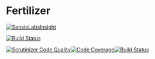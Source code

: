 Fertilizer
==
[![SensioLabsInsight](https://insight.sensiolabs.com/projects/7b4b3585-f33b-4ae6-bab7-30cef98e2e70/big.png)](https://insight.sensiolabs.com/projects/7b4b3585-f33b-4ae6-bab7-30cef98e2e70)

[![Build Status](https://travis-ci.org/JahHub/fertilizer.svg?branch=master)](https://travis-ci.org/JahHub/fertilizer)

[![Scrutinizer Code Quality](https://scrutinizer-ci.com/g/JahHub/fertilizer/badges/quality-score.png?b=master)](https://scrutinizer-ci.com/g/JahHub/fertilizer/?branch=master)[![Code Coverage](https://scrutinizer-ci.com/g/JahHub/fertilizer/badges/coverage.png?b=master)](https://scrutinizer-ci.com/g/JahHub/fertilizer/?branch=master)[![Build Status](https://scrutinizer-ci.com/g/JahHub/fertilizer/badges/build.png?b=master)](https://scrutinizer-ci.com/g/JahHub/fertilizer/build-status/master)


